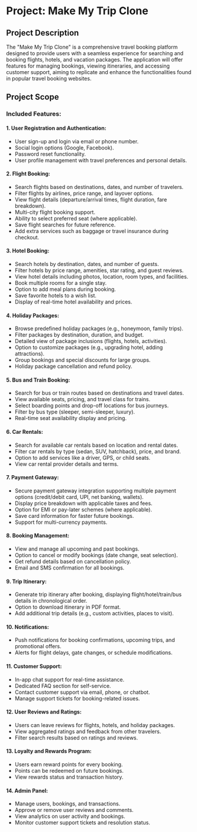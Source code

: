 # Project: Make My Trip Clone

## Project Description
The "Make My Trip Clone" is a comprehensive travel booking platform designed to provide users with a seamless experience for searching and booking flights, hotels, and vacation packages. The application will offer features for managing bookings, viewing itineraries, and accessing customer support, aiming to replicate and enhance the functionalities found in popular travel booking websites.

## Project Scope

### Included Features:

#### 1. User Registration and Authentication:
- User sign-up and login via email or phone number.
- Social login options (Google, Facebook).
- Password reset functionality.
- User profile management with travel preferences and personal details.

#### 2. Flight Booking:
- Search flights based on destinations, dates, and number of travelers.
- Filter flights by airlines, price range, and layover options.
- View flight details (departure/arrival times, flight duration, fare breakdown).
- Multi-city flight booking support.
- Ability to select preferred seat (where applicable).
- Save flight searches for future reference.
- Add extra services such as baggage or travel insurance during checkout.

#### 3. Hotel Booking:
- Search hotels by destination, dates, and number of guests.
- Filter hotels by price range, amenities, star rating, and guest reviews.
- View hotel details including photos, location, room types, and facilities.
- Book multiple rooms for a single stay.
- Option to add meal plans during booking.
- Save favorite hotels to a wish list.
- Display of real-time hotel availability and prices.

#### 4. Holiday Packages:
- Browse predefined holiday packages (e.g., honeymoon, family trips).
- Filter packages by destination, duration, and budget.
- Detailed view of package inclusions (flights, hotels, activities).
- Option to customize packages (e.g., upgrading hotel, adding attractions).
- Group bookings and special discounts for large groups.
- Holiday package cancellation and refund policy.

#### 5. Bus and Train Booking:
- Search for bus or train routes based on destinations and travel dates.
- View available seats, pricing, and travel class for trains.
- Select boarding points and drop-off locations for bus journeys.
- Filter by bus type (sleeper, semi-sleeper, luxury).
- Real-time seat availability display and pricing.

#### 6. Car Rentals:
- Search for available car rentals based on location and rental dates.
- Filter car rentals by type (sedan, SUV, hatchback), price, and brand.
- Option to add services like a driver, GPS, or child seats.
- View car rental provider details and terms.

#### 7. Payment Gateway:
- Secure payment gateway integration supporting multiple payment options (credit/debit card, UPI, net banking, wallets).
- Display price breakdown with applicable taxes and fees.
- Option for EMI or pay-later schemes (where applicable).
- Save card information for faster future bookings.
- Support for multi-currency payments.

#### 8. Booking Management:
- View and manage all upcoming and past bookings.
- Option to cancel or modify bookings (date change, seat selection).
- Get refund details based on cancellation policy.
- Email and SMS confirmation for all bookings.

#### 9. Trip Itinerary:
- Generate trip itinerary after booking, displaying flight/hotel/train/bus details in chronological order.
- Option to download itinerary in PDF format.
- Add additional trip details (e.g., custom activities, places to visit).

#### 10. Notifications:
- Push notifications for booking confirmations, upcoming trips, and promotional offers.
- Alerts for flight delays, gate changes, or schedule modifications.

#### 11. Customer Support:
- In-app chat support for real-time assistance.
- Dedicated FAQ section for self-service.
- Contact customer support via email, phone, or chatbot.
- Manage support tickets for booking-related issues.

#### 12. User Reviews and Ratings:
- Users can leave reviews for flights, hotels, and holiday packages.
- View aggregated ratings and feedback from other travelers.
- Filter search results based on ratings and reviews.

#### 13. Loyalty and Rewards Program:
- Users earn reward points for every booking.
- Points can be redeemed on future bookings.
- View rewards status and transaction history.

#### 14. Admin Panel:
- Manage users, bookings, and transactions.
- Approve or remove user reviews and comments.
- View analytics on user activity and bookings.
- Monitor customer support tickets and resolution status.

